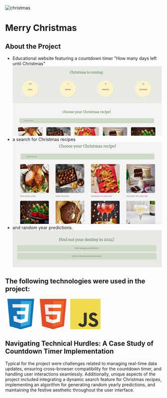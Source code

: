 <img src="https://media.giphy.com/media/n90RQYMZFzqbm/giphy.gif?cid=790b7611f4i8a4ucfz5crcddf3v9n3acqkb0zj331mq1y1hz&ep=v1_gifs_search&rid=giphy.gif&ct=g" width="200" alt="christmas"/>
<h1 text="center">Merry Christmas</h1>

<h2>About the Project</h2>
<ul>
<div>
    <li>Educational website featuring a countdown timer "How many days left until Christmas"</li>
    <img src="/Screen_Shots/One.png" alt="timer">
</div>
<div>
    <li>a search for Christmas recipes</li>
    <img src="/Screen_Shots/two.png" alt="recipes">
</div>
<div>
    <li>and random year predictions.</li>
    <img src="/Screen_Shots/Three.png" alt="predictions">
</div>
</ul>
<h2>The following technologies were used in the project:</h2>
<div >
<img src="/logo_front/css3-original.svg" width="100">
<img src="/logo_front/html5-original.svg" width="100">
<img src="/logo_front/javascript-original.svg" width="100">
</div>
<h2>Navigating Technical Hurdles: A Case Study of Countdown Timer Implementation</h2>
<p>
Typical for the project were challenges related to managing real-time data updates, ensuring cross-browser compatibility for the countdown timer, and handling user interactions seamlessly. Additionally, unique aspects of the project included integrating a dynamic search feature for Christmas recipes, implementing an algorithm for generating random yearly predictions, and maintaining the festive aesthetic throughout the user interface.</p>
